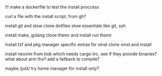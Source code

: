 
!!! make a dockerfile to test the install proccess

curl a file with the install script, from gh?

install git and stow
clone dotfiles
stow essentials like git, ssh


install make, golang 
clone themr and install
run themr

install fzf and pkg manager specific extras for xinst
clone xinst and install


install neovim from bob which needs cargo iirc,
see if they provide binaries?
what about arm tho? add a fallback to compile?

maybe /just/ try home manager for install only?
